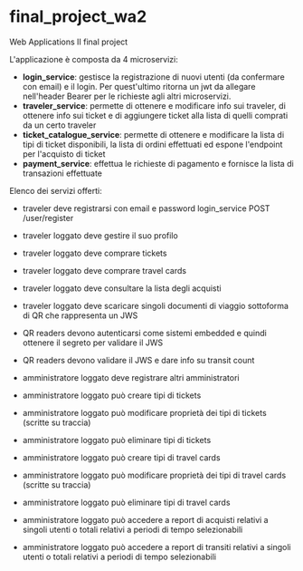 # final_project_wa2
Web Applications II final project 

L'applicazione è composta da 4 microservizi: 
* **login_service**: gestisce la registrazione di nuovi utenti (da confermare con email) e il login. Per quest'ultimo ritorna un jwt da allegare nell'header Bearer per le richieste agli altri microservizi.
* **traveler_service**: permette di ottenere e modificare info sui traveler, di ottenere info sui ticket e di aggiungere ticket alla lista di quelli comprati da un certo traveler
* **ticket_catalogue_service**: permette di ottenere e modificare la lista di tipi di ticket disponibili, la lista di ordini effettuati ed espone l'endpoint per l'acquisto di ticket
* **payment_service**: effettua le richieste di pagamento e fornisce la lista di transazioni effettuate

Elenco dei servizi offerti:

* traveler deve registrarsi con email e password
  login_service POST /user/register

* traveler loggato deve gestire il suo profilo

* traveler loggato deve comprare tickets

* traveler loggato deve comprare travel cards

* traveler loggato deve consultare la lista degli acquisti

* traveler loggato deve scaricare singoli documenti di viaggio sottoforma di QR che rappresenta un JWS

* QR readers devono autenticarsi come sistemi embedded e quindi ottenere il segreto per validare il JWS

* QR readers devono validare il JWS e dare info su transit count

* amministratore loggato deve registrare altri amministratori

* amministratore loggato può creare tipi di tickets

* amministratore loggato può modificare proprietà dei tipi di tickets (scritte su traccia)

* amministratore loggato può eliminare tipi di tickets

* amministratore loggato può creare tipi di travel cards

* amministratore loggato può modificare proprietà dei tipi di travel cards (scritte su traccia)

* amministratore loggato può eliminare tipi di travel cards

* amministratore loggato può accedere a report di acquisti relativi a singoli utenti o totali relativi a periodi di tempo selezionabili

* amministratore loggato può accedere a report di transiti relativi a singoli utenti o totali relativi a periodi di tempo selezionabili
